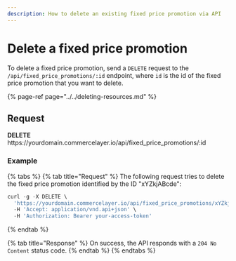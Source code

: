 ```yaml
---
description: How to delete an existing fixed price promotion via API
---
```


# Delete a fixed price promotion

To delete a fixed price promotion, send a `DELETE` request to the `/api/fixed_price_promotions/:id` endpoint, where `id` is the id of the fixed price promotion that you want to delete.

{% page-ref page="../../deleting-resources.md" %}

## Request

**DELETE** https://<i></i>yourdomain.commercelayer.io/api/fixed_price_promotions/:id

### Example

{% tabs %}
{% tab title="Request" %}
The following request tries to delete the fixed price promotion identified by the ID "xYZkjABcde":

```javascript
curl -g -X DELETE \
  'https://yourdomain.commercelayer.io/api/fixed_price_promotions/xYZkjABcde' \
  -H 'Accept: application/vnd.api+json' \
  -H 'Authorization: Bearer your-access-token'
```
{% endtab %}

{% tab title="Response" %}
On success, the API responds with a `204 No Content` status code.
{% endtab %}
{% endtabs %}

